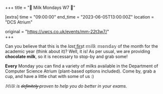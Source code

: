 +++
title = "🍥 Milk Mondays W7 🍥"

[extra]
time = "09:00:00"
end_time = "2023-06-05T13:00:00Z"
location = "DCS Atrium"

original = "https://uwcs.co.uk/events/mm-22t3w7/"    
+++

Can you believe that this is the *last* f͟i͟r͟s͟t 𝕞𝕚𝕝𝕜 𝕞𝕠𝕟𝕕𝕒𝕪 of the month for the academic year (think about it)? Well, it is! As per usual, we are providing __chocolate milk__, so it is necessary to stop-by and grab some!

**Every** Monday you can find a variety of milks available in the Department of Computer Science Atrium (plant-based options included). Come by, grab a cup, and have a little chat with some of us :)

*𝕄𝕚𝕝𝕜 is d̶e̶f̶i̶n̶i̶t̶e̶l̶y̶ proven to help you do better in your exams.*
